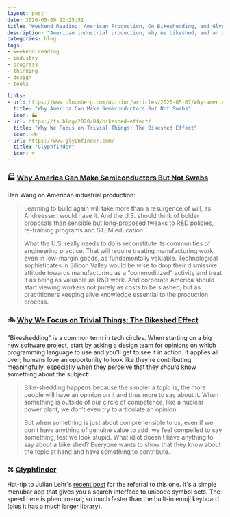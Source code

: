 ```yaml
---
layout: post
date: 2020-05-09 22:25:51
title: "Weekend Reading: American Production, On Bikeshedding, and Glyphfinder"
description: "American industrial production, why we bikeshed, and an app for glyphs."
categories: blog
tags:
- weekend reading
- industry
- progress
- thinking
- design
- tools

links:
- url: https://www.bloomberg.com/opinion/articles/2020-05-07/why-american-manufacturing-can-t-handle-the-coronavirus
  title: "Why America Can Make Semiconductors But Not Swabs"
  icon: 🏭️
- url: https://fs.blog/2020/04/bikeshed-effect/
  title: "Why We Focus on Trivial Things: The Bikeshed Effect"
  icon: 🚲️
- url: https://www.glyphfinder.com/
  title: "Glyphfinder"
  icon: ⌘
---
```


### 🏭️ [Why America Can Make Semiconductors But Not Swabs](https://www.bloomberg.com/opinion/articles/2020-05-07/why-american-manufacturing-can-t-handle-the-coronavirus "Why America Can Make Semiconductors But Not Swabs")

Dan Wang on American industrial production:

> Learning to build again will take more than a resurgence of will, as Andreessen would have it. And the U.S. should think of bolder proposals than sensible but long-proposed tweaks to R&D policies, re-training programs and STEM education.
>
> What the U.S. really needs to do is reconstitute its communities of engineering practice. That will require treating manufacturing work, even in low-margin goods, as fundamentally valuable. Technological sophisticates in Silicon Valley would be wise to drop their dismissive attitude towards manufacturing as a “commoditized” activity and treat it as being as valuable as R&D work. And corporate America should start viewing workers not purely as costs to be slashed, but as practitioners keeping alive knowledge essential to the production process.

### 🚲️ [Why We Focus on Trivial Things: The Bikeshed Effect](https://fs.blog/2020/04/bikeshed-effect/ "Why We Focus on Trivial Things: The Bikeshed Effect")

"Bikeshedding" is a common term in tech circles. When starting on a big new software project, start by asking a design team for opinions on which programming language to use and you'll get to see it in action. It applies all over; humans love an opportunity to look like they're contributing meaningfully, especially when they perceive that they _should_ know something about the subject:

> Bike-shedding happens because the simpler a topic is, the more people will have an opinion on it and thus more to say about it. When something is outside of our circle of competence, like a nuclear power plant, we don’t even try to articulate an opinion.
>
> But when something is just about comprehensible to us, even if we don’t have anything of genuine value to add, we feel compelled to say something, lest we look stupid. What idiot doesn’t have anything to say about a bike shed? Everyone wants to show that they know about the topic at hand and have something to contribute.

### ⌘ [Glyphfinder](https://www.glyphfinder.com/ "Glyphfinder")

Hat-tip to Julian Lehr's [recent post](https://julian.digital/2020/05/09/inventory-update-q2-20/ "Inventory Update Q2 2020") for the referral to this one. It's a simple menubar app that gives you a search interface to unicode symbol sets. The speed here is phenomenal; so much faster than the built-in emoji keyboard (plus it has a much larger library).
